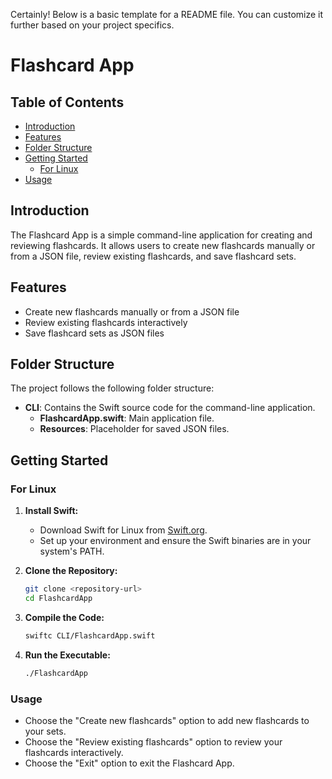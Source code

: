Certainly! Below is a basic template for a README file. You can customize it further based on your project specifics.

# Flashcard App

## Table of Contents

- [Introduction](#introduction)
- [Features](#features)
- [Folder Structure](#folder-structure)
- [Getting Started](#getting-started)
  - [For Linux](#for-linux)
- [Usage](#usage)

## Introduction

The Flashcard App is a simple command-line application for creating and reviewing flashcards. It allows users to create new flashcards manually or from a JSON file, review existing flashcards, and save flashcard sets.

## Features

- Create new flashcards manually or from a JSON file
- Review existing flashcards interactively
- Save flashcard sets as JSON files

## Folder Structure

The project follows the following folder structure:

- **CLI**: Contains the Swift source code for the command-line application.
  - **FlashcardApp.swift**: Main application file.
  - **Resources**: Placeholder for saved JSON files.

## Getting Started

### For Linux

1. **Install Swift:**
   - Download Swift for Linux from [Swift.org](https://swift.org/download/).
   - Set up your environment and ensure the Swift binaries are in your system's PATH.

2. **Clone the Repository:**
   ```bash
   git clone <repository-url>
   cd FlashcardApp
   ```

3. **Compile the Code:**
   ```bash
   swiftc CLI/FlashcardApp.swift
   ```

4. **Run the Executable:**
   ```bash
   ./FlashcardApp
   ```

### Usage

- Choose the "Create new flashcards" option to add new flashcards to your sets.
- Choose the "Review existing flashcards" option to review your flashcards interactively.
- Choose the "Exit" option to exit the Flashcard App.
